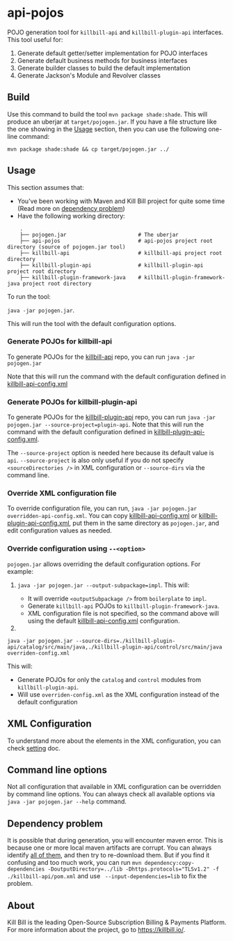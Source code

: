 # api-pojos

POJO generation tool for `killbill-api` and `killbill-plugin-api` interfaces. This tool useful for:

1. Generate default getter/setter implementation for POJO interfaces
2. Generate default business methods for business interfaces
3. Generate builder classes to build the default implementation
4. Generate Jackson's Module and Revolver classes

## Build

Use this command to build the tool `mvn package shade:shade`. This will produce an uberjar at `target/pojogen.jar`.
If you have a file structure like the one showing in the [Usage](#usage) section, then you can use the following one-line command:

```shell
mvn package shade:shade && cp target/pojogen.jar ../
```

## Usage

This section assumes that:
- You've been working with Maven and Kill Bill project for quite some time (Read more on [dependency problem](#dependency-problem))
- Have the following working directory:

```
    .
    ├── pojogen.jar                       # The uberjar
    ├── api-pojos                         # api-pojos project root directory (source of pojogen.jar tool)
    ├── killbill-api                      # killbill-api project root directory
    ├── killbill-plugin-api               # killbill-plugin-api project root directory
    ├── killbill-plugin-framework-java    # killbill-plugin-framework-java project root directory
```

To run the tool:

  `java -jar pojogen.jar`. 
  
This will run the tool with the default configuration options.

### Generate POJOs for killbill-api

To generate POJOs for the [killbill-api](https://github.com/killbill/killbill-api) repo, you can run `java -jar pojogen.jar`

Note that this will run the command with the default configuration 
defined in [killbill-api-config.xml](https://github.com/killbill/api-pojos/blob/main/src/main/resources/killbill-api-config.xml)

### Generate POJOs for killbill-plugin-api

To generate POJOs for the [killbill-plugin-api](https://github.com/killbill/killbill-plugin-api) repo, you can run 
`java -jar pojogen.jar --source-project=plugin-api`. Note that this will run the command with the default configuration 
defined in [killbill-plugin-api-config.xml](https://github.com/killbill/api-pojos/blob/main/src/main/resources/killbill-plugin-api-config.xml). 

The `--source-project` option is needed here because its default value is `api`. `--source-project` is also only useful if 
you do not specify `<sourceDirectories />` in XML configuration or `--source-dirs` via the command line.

### Override XML configuration file

To override configuration file, you can run,  `java -jar pojogen.jar overridden-api-config.xml`. You can copy
[killbill-api-config.xml](https://github.com/killbill/api-pojos/blob/main/src/main/resources/killbill-api-config.xml) or
[killbill-plugin-api-config.xml](https://github.com/killbill/api-pojos/blob/main/src/main/resources/killbill-plugin-api-config.xml), 
put them in the same directory as `pojogen.jar`, and edit configuration values as needed.

### Override configuration using `--<option>`

`pojogen.jar` allows overriding the default configuration options. For example:

1. `java -jar pojogen.jar --output-subpackage=impl`. This will: 
   - It will override `<outputSubpackage />` from `boilerplate` to `impl`.
   - Generate `killbill-api` POJOs to `killbill-plugin-framework-java`. 
   - XML configuration file is not specified, so the command above will using the default
     [killbill-api-config.xml](https://github.com/killbill/api-pojos/blob/main/src/main/resources/killbill-api-config.xml) 
     configuration.

2. 
```shell 
java -jar pojogen.jar --source-dirs=./killbill-plugin-api/catalog/src/main/java,./killbill-plugin-api/control/src/main/java overriden-config.xml
```
   This will: 
   - Generate POJOs for only the `catalog` and `control` modules from `killbill-plugin-api`.
   - Will use `overriden-config.xml` as the XML configuration instead of the default configuration

## XML Configuration

To understand more about the elements in the XML configuration, you can check [setting](SETTINGS.md) doc.

## Command line options

Not all configuration that available in XML configuration can be overridden by command line options. You can always 
check all available options via `java -jar pojogen.jar --help` command.

## Dependency problem

It is possible that during generation, you will encounter maven error. This is because one or more local maven artifacts 
are corrupt. You can always identify [all of them](https://stackoverflow.com/a/52755704), and then try to re-download them. 
But if you find it confusing and too much work, you can run 
`mvn dependency:copy-dependencies -DoutputDirectory=../lib -Dhttps.protocols="TLSv1.2" -f ./killbill-api/pom.xml` and 
use ` --input-dependencies=lib` to fix the problem.

## About

Kill Bill is the leading Open-Source Subscription Billing & Payments Platform. For more information about the project, go to https://killbill.io/.
